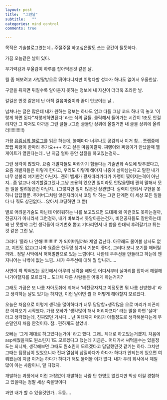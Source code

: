 ```yaml
---
layout: post
title:  "그런날"
subtitle:   ""
categories: mind control
comments: true

---
```




목적은 기술블로그였는데.. 주절주절 하고싶은말도 쓰는 공간이 될듯하다. 

가끔 오늘같은 날이 있다. 

무기력감과 우울감이 하루를 잡아먹은것 같은 날. 

뭘 좀 해보려고 사방팔방으로 뛰어다니지만 이렇다할 성과가 하나도 없어서 우울한날. 

구글을 뒤지면 뒤질수록 알아듣지 못하는 정보에 내 자신이 더더욱 초라한 날. 

갈길은 먼것 같은데 난 아직 걸음마중이라 끝이 안보이는 날..

넘쳐나는 글은 많은데 내가 원하는 정보는 하나도 없고 다들 그냥 코드 하나 띡 놓고 '이렇게 하면 된다''저렇게하면된다' 라는 식의 글들. 클릭해서 들어가는 시간이 1초도 안걸리지만 그 마저도 아까운 그런 글들..(그런 글들만 상위에 올릴거면 내 글을 상위에 올려라!!!!!!!!!!!)

가끔 [유림님의 블로그](https://milooy.wordpress.com/category/%EC%9D%98%EB%AF%B8%EC%9E%88%EB%8A%94-%EC%A3%BC%EC%A0%88%EA%B1%B0%EB%A6%BC/%EC%9D%BC%EC%83%81/)를 읽곤 하는데, 볼때마다 너무나도 공감되서 이거 참... 쪼랩중에 쪼랩 찌랭이 한마리 추가요+++ 하고 싶은 마음이랄까. 찌랭이와 찌랭이가 만났을때 헬게이트가 열린다는데.. 난 지금 얼마 동안 삽질을 하고있는걸까... 

그런 생각이 많았다. 요즘 개발자들도 따라가기 힘들다는 기술변화 속도에 맞추겠다고, 요즘 개발자들은 이렇게 한다고, 우리도 이렇게 해야지 나중에 살아남는다고 말한 내가 너무 섣불리 얘기한건 아닌지.. 괜히 뱁새가 황새따라가다가 가랭이 찢어지는격이 아닌지.. 좀 알고나 얘기할걸그랬나,그냥 조용히 있으면 일이라도 안많을텐데 괜히 말해서 모든 일을 벌려놓은건 아닌지.. (그렇지만 일이 많은건 상관없다. 실력이 안되서 구현을 못하니 답답할뿐. 주커버그처럼 앉은자리에서 코딩 막 하는 그런 단계면 이 세상 모든 일들 다 나 줘도 상관없다... 앉아서 코딩하면 그 뿐)  

별로 어려운기술도 아닌데 어려워하는 나를 보고있으면 도대체 왜 이런것도 못하는걸까, 전공자가 아니라서 그런걸까, 내가 바보라서 못알아듣는건가, 비전공자들도 잘만하는데 왜 난 못할까 그런 생각들이 대기번호 뽑고 기다리면서 내 뺨을 한대씩 후려갈기고 튀는것 같은 그런 날.

그러다 '몰라 나 안해!!!!!!!!!!!' 가 되어버릴까봐 제일 겁난다. 아무래도 물어볼 상사도 없고, 지인도 없고(그나마 요즘은 한두명 생겨서 기분이 좋다), 그러다 보니 포기를 해버릴까봐.. 정말 사막에서 허허벌판으로 있는 느낌이다. 나한테 우주선을 만들라고 하는데 엔지니어는 나밖에 없는 느낌...내가 우주선에 대해 뭘 압니까..... 

사면이 꽉 막혀있는 공간에서 아무리 생각을 해봐도 어디서부터 실마리를 잡아서 해결해나가야할지를 모르겠다... 도대체 다른 사람들은 어떻게 하는거지? 

그래도 가끔은 또 나름 자아도취에 취해서 '비전공자치고 이정도면 뭐 나름 선방했네' 라고 생각하는 날도 있기는 하지만, 이런 날이면 뭘 더 어떻게 해야할지 모르겠다. 

오늘은 처음으로 이렇게 생각을 많이하다가 너무 답답함+생각많음 으로 머리가 지끈지끈 아파오기 시작했다. 가끔 오빠가 '생각많이 해서 머리아프다' 라는 말을 하면 '설마' 라고 생각했는데, 진짜였던 거시다... 난 여태까지 머리가 아플정도로 생각해본다는게 무슨말인지 처음 안것이다. 참.. 편하게도 살았네.

오빠는 '그게 제대로 하고있다는거야' 라고 했다. 그래.. 제대로 하고있는거겠지. 처음에 asp배웠을때도 뭔소린지 1도 모르겠다고 했는데 지금은.. 어디가서 써먹을수는 있을정도는 되니까, 생각해보면 그때도 뭔소린지 모르겠다고 답답했던것 같기는 하다. 그치만 그때는 팀장님이 있었으니까 진짜 열심히 삽질하다가 하다가 하다가 안되는게 있으면 여쭤봤는데 지금 이거는 하다가 하다가 해도 물어볼 이가 없다. 내가 우리 회사에서 제일 많이 아는 사람이니, 말 다했지. 

개발하는 과정에서 이런 과정없이 개발하는 사람 단 한명도 없겠지만 막상 이걸 경험하고 있을때는 정말 세상 죽을맛이다

과연 내가 할 수 있을것인가.. 두둥....







